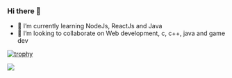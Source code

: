 ### Hi there 👋

<!--
**innatepanda/innatepanda** is a ✨ _special_ ✨ repository because its `README.md` (this file) appears on your GitHub profile.
- 🤔 I’m looking for help with ...
📫 How to reach me: ...
- 😄 Pronouns: ...
 💬 Ask me about ...
-->


- 🌱 I’m currently learning NodeJs, ReactJs and Java
- 👯 I’m looking to collaborate on Web development, c, c++, java and game dev

[![trophy](https://github-profile-trophy.vercel.app/?username=innatepanda&theme=onedark)](https://github.com/ryo-ma/github-profile-trophy)

![](https://komarev.com/ghpvc/?username=innatepanda&color=green)


